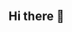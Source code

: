 ## Hi there 👋

<!--
**GowNanSA/GowNanSA** is a ✨ _special_ ✨ repository because its `README.md` (this file) appears on your GitHub profile.

Here are some ideas to get you started:

- 🔭 I’m currently working on ... 
- 🌱 I’m currently learning ...
- 👯 I’m looking to collaborate on ...
- 🤔 I’m looking for help with ...
- 💬 Ask me about ...
- 📫 How to reach me: Let's connect on [Linkedin!](https://www.linkedin.com/in/gowri-nanda100/)

- 😄 Pronouns: She/Her
- ⚡ Fun fact: 
-->
